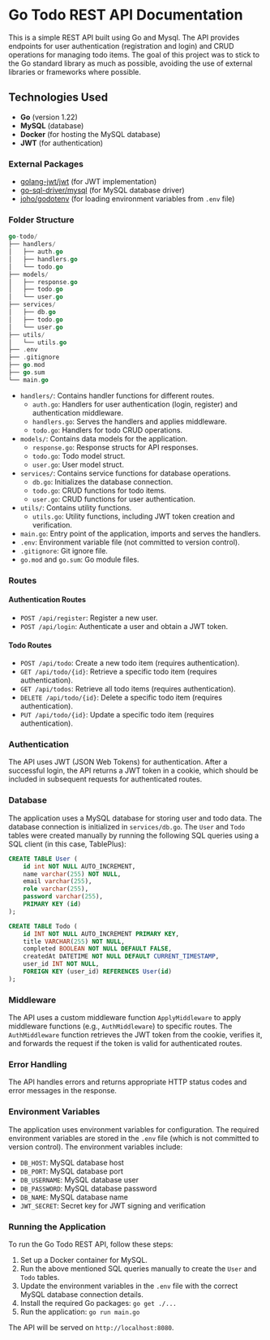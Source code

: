 # Go Todo REST API Documentation

This is a simple REST API built using Go and Mysql. The API provides endpoints for user authentication (registration and login) and CRUD operations for managing todo items. The goal of this project was to stick to the Go standard library as much as possible, avoiding the use of external libraries or frameworks where possible.

## Technologies Used

- **Go** (version 1.22)
- **MySQL** (database)
- **Docker** (for hosting the MySQL database)
- **JWT** (for authentication)

### External Packages

- [golang-jwt/jwt](github.com/golang-jwt/jwt/v5) (for JWT implementation)
- [go-sql-driver/mysql](github.com/go-sql-driver/mysql) (for MySQL database driver)
- [joho/godotenv](github.com/joho/godotenv) (for loading environment variables from `.env` file)

### Folder Structure
```go
go-todo/
├── handlers/
│   ├── auth.go
│   ├── handlers.go
│   └── todo.go
├── models/
│   ├── response.go
│   ├── todo.go
│   └── user.go
├── services/
│   ├── db.go
│   ├── todo.go
│   └── user.go
├── utils/
│   └── utils.go
├── .env
├── .gitignore
├── go.mod
├── go.sum
└── main.go
```
- `handlers/`: Contains handler functions for different routes.
  - `auth.go`: Handlers for user authentication (login, register) and authentication middleware.
  - `handlers.go`: Serves the handlers and applies middleware.
  - `todo.go`: Handlers for todo CRUD operations.
- `models/`: Contains data models for the application.
  - `response.go`: Response structs for API responses.
  - `todo.go`: Todo model struct.
  - `user.go`: User model struct.
- `services/`: Contains service functions for database operations.
  - `db.go`: Initializes the database connection.
  - `todo.go`: CRUD functions for todo items.
  - `user.go`: CRUD functions for user authentication.
- `utils/`: Contains utility functions.
  - `utils.go`: Utility functions, including JWT token creation and verification.
- `main.go`: Entry point of the application, imports and serves the handlers.
- `.env`: Environment variable file (not committed to version control).
- `.gitignore`: Git ignore file.
- `go.mod` and `go.sum`: Go module files.

### Routes

#### Authentication Routes

- `POST /api/register`: Register a new user.
- `POST /api/login`: Authenticate a user and obtain a JWT token.

#### Todo Routes

- `POST /api/todo`: Create a new todo item (requires authentication).
- `GET /api/todo/{id}`: Retrieve a specific todo item (requires authentication).
- `GET /api/todos`: Retrieve all todo items (requires authentication).
- `DELETE /api/todo/{id}`: Delete a specific todo item (requires authentication).
- `PUT /api/todo/{id}`: Update a specific todo item (requires authentication).

### Authentication

The API uses JWT (JSON Web Tokens) for authentication. After a successful login, the API returns a JWT token in a cookie, which should be included in subsequent requests for authenticated routes.

### Database

The application uses a MySQL database for storing user and todo data. The database connection is initialized in `services/db.go`. The `User` and `Todo` tables were created manually by running the following SQL queries using a SQL client (in this case, TablePlus):

```sql
CREATE TABLE User (
    id int NOT NULL AUTO_INCREMENT,
    name varchar(255) NOT NULL,
    email varchar(255),
    role varchar(255),
    password varchar(255),
    PRIMARY KEY (id)
);
```
```sql
CREATE TABLE Todo (
    id INT NOT NULL AUTO_INCREMENT PRIMARY KEY,
    title VARCHAR(255) NOT NULL,
    completed BOOLEAN NOT NULL DEFAULT FALSE,
    createdAt DATETIME NOT NULL DEFAULT CURRENT_TIMESTAMP,
    user_id INT NOT NULL,
    FOREIGN KEY (user_id) REFERENCES User(id)
);
```

### Middleware

The API uses a custom middleware function `ApplyMiddleware` to apply middleware functions (e.g., `AuthMiddleware`) to specific routes. The `AuthMiddleware` function retrieves the JWT token from the cookie, verifies it, and forwards the request if the token is valid for authenticated routes.

### Error Handling

The API handles errors and returns appropriate HTTP status codes and error messages in the response.

### Environment Variables

The application uses environment variables for configuration. The required environment variables are stored in the `.env` file (which is not committed to version control). The environment variables include:

- `DB_HOST`: MySQL database host
- `DB_PORT`: MySQL database port
- `DB_USERNAME`: MySQL database user
- `DB_PASSWORD`: MySQL database password
- `DB_NAME`: MySQL database name
- `JWT_SECRET`: Secret key for JWT signing and verification

### Running the Application

To run the Go Todo REST API, follow these steps:

1. Set up a Docker container for MySQL.
2. Run the above mentioned SQL queries manually to create the `User` and `Todo` tables.
3. Update the environment variables in the `.env` file with the correct MySQL database connection details.
4. Install the required Go packages: `go get ./...`
5. Run the application: `go run main.go`

The API will be served on `http://localhost:8080`.
